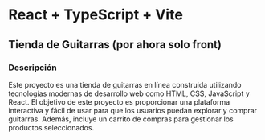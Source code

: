 # React + TypeScript + Vite

## Tienda de Guitarras (por ahora solo front)
### Descripción
Este proyecto es una tienda de guitarras en línea construida utilizando tecnologías modernas de desarrollo web como HTML, CSS, JavaScript y React. El objetivo de este proyecto es proporcionar una plataforma interactiva y fácil de usar para que los usuarios puedan explorar y comprar guitarras. Además, incluye un carrito de compras para gestionar los productos seleccionados.
